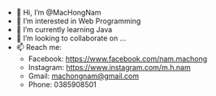 - 👋 Hi, I’m @MacHongNam
- 👀 I’m interested in Web Programming 
- 🌱 I’m currently learning Java
- 💞️ I’m looking to collaborate on ...
- 📫 Reach me: 
  + Facebook: https://www.facebook.com/nam.machong
  + Instagram: https://www.instagram.com/m.h.nam
  + Gmail: machongnam@gmail.com
  + Phone: 0385908501

<!---
MacHongNam/MacHongNam is a ✨ special ✨ repository because its `README.md` (this file) appears on your GitHub profile.
You can click the Preview link to take a look at your changes.
--->
